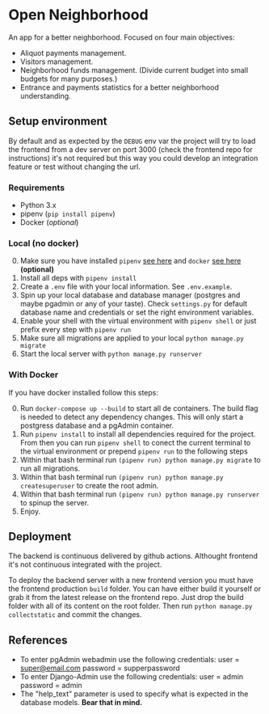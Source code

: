 # Open Neighborhood

An app for a better neighborhood. Focused on four main objectives:

* Aliquot payments management.
* Visitors management.
* Neighborhood funds management. (Divide current budget into small budgets for many purposes.)
* Entrance and payments statistics for a better neighborhood understanding.

## Setup environment

By default and as expected by the `DEBUG` env var the project will try to load the frontend from a dev server on port 3000 (check the frontend repo for instructions) it's not required but this way you could develop an integration feature or test without changing the url.

### Requirements

* Python 3.x
* pipenv (`pip install pipenv`)
* Docker (_optional_)

### Local (no docker)

0. Make sure you have installed `pipenv` [see here](https://pypi.org/project/pipenv/) and `docker` [see here](https://www.docker.com/get-started) **(optional)**
1. Install all deps with `pipenv install`
2. Create a `.env` file with your local information. See `.env.example`.
3. Spin up your local database and database manager (postgres and maybe pgadmin or any of your taste). Check `settings.py` for default database name and credentials or set the right environment variables.
4. Enable your shell with the virtual environment with `pipenv shell` or just prefix every step with `pipenv run`
5. Make sure all migrations are applied to your local `python manage.py migrate`
6. Start the local server with `python manage.py runserver`

### With Docker

If you have docker installed follow this steps:

0. Run `docker-compose up --build` to start all de containers. The build flag is needed to detect any dependency changes. This will only start a postgress database and a pgAdmin container.
1. Run `pipenv install` to install all dependencies required for the project. From then you can run `pipenv shell` to conect the current terminal to the virtual environment or prepend `pipenv run` to the following steps
2. Within that bash terminal run `(pipenv run) python manage.py migrate` to run all migrations.
3. Within that bash terminal run `(pipenv run) python manage.py createsuperuser` to create the root admin.
4. Within that bash terminal run `(pipenv run) python manage.py runserver` to spinup the server.
5. Enjoy.

## Deployment

The backend is continuous delivered by github actions. Althought frontend it's not continuous integrated with the project.

To deploy the backend server with a new frontend version you must have the frontend production `build` folder. You can have either build it yourself or grab it from the latest release on the frontend repo. Just drop the build folder with all of its content on the root folder. Then run `python manage.py collectstatic` and commit the changes.

## References

* To enter pgAdmin webadmin use the following credentials:
    user = super@email.com
    password = supperpassword
* To enter Django-Admin use the following credentials:
    user = admin
    password = admin
* The "help_text" parameter is used to specify what is expected in the database models. **Bear that in mind.**

